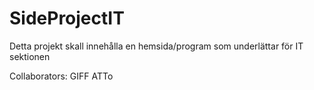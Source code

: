 # SideProjectIT
Detta projekt skall innehålla en hemsida/program som underlättar för IT sektionen

Collaborators: 
	GIFF
	ATTo

